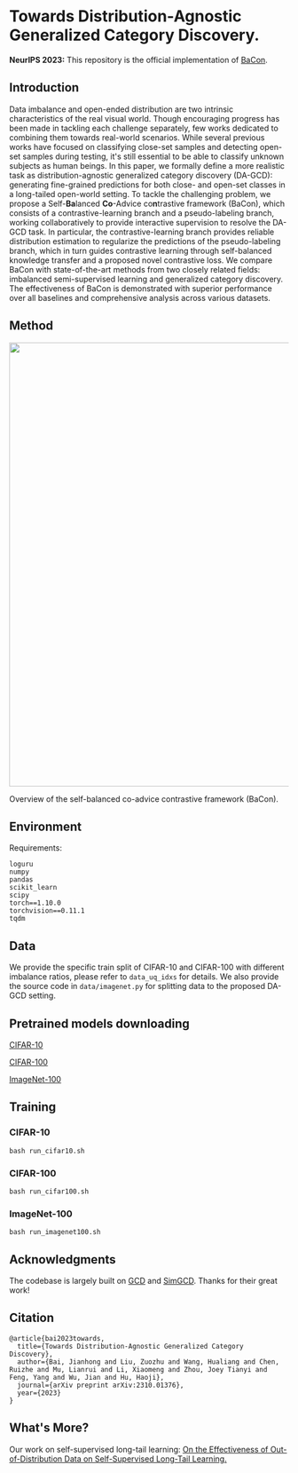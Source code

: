 # Towards Distribution-Agnostic Generalized Category Discovery.

**NeurIPS 2023:** This repository is the official implementation of [BaCon](https://arxiv.org/abs/2310.01376).

## Introduction
Data imbalance and open-ended distribution are two intrinsic characteristics of the real visual world. Though encouraging progress has been made in tackling each challenge separately, few works dedicated to combining them towards real-world scenarios. While several previous works have focused on classifying close-set samples and detecting open-set samples during testing, it's still essential to be able to classify unknown subjects as human beings. In this paper, we formally define a more realistic task as distribution-agnostic generalized category discovery (DA-GCD): generating fine-grained predictions for both close- and open-set classes in a long-tailed open-world setting. To tackle the challenging problem, we propose a Self-**Ba**lanced **Co**-Advice co**n**trastive framework (BaCon), which consists of a contrastive-learning branch and a pseudo-labeling branch, working collaboratively to provide interactive supervision to resolve the DA-GCD task. In particular, the contrastive-learning branch provides reliable distribution estimation to regularize the predictions of the pseudo-labeling branch, which in turn guides contrastive learning through self-balanced knowledge transfer and a proposed novel contrastive loss. We compare BaCon with state-of-the-art methods from two closely related fields: imbalanced semi-supervised learning and generalized category discovery. The effectiveness of BaCon is demonstrated with superior performance over all baselines and comprehensive analysis across various datasets.

## Method
<div align=center>
<img src="pipeline.png" width="800" >
</div>

Overview of the self-balanced co-advice contrastive framework (BaCon).

## Environment
Requirements:
```
loguru
numpy
pandas
scikit_learn
scipy
torch==1.10.0
torchvision==0.11.1
tqdm
```

## Data
We provide the specific train split of CIFAR-10 and CIFAR-100 with different imbalance ratios, please refer to ```data_uq_idxs``` for details. We also provide the source code in ```data/imagenet.py``` for splitting data to the proposed DA-GCD setting.


## Pretrained models downloading
[CIFAR-10](https://drive.google.com/file/d/1OFcLeDK1HUD6N9pQuRHp_TJ0CaTybWxJ/view?usp=sharing)

[CIFAR-100](https://drive.google.com/file/d/1pbZukDXHqwUtvfP24lqlvKT5V2UHfOGk/view?usp=sharing)

[ImageNet-100](https://drive.google.com/file/d/1L_sL4B7WhyPeqna5hYSpP2k52FKbDxQl/view?usp=sharing)

## Training
### CIFAR-10
```
bash run_cifar10.sh
```

### CIFAR-100
```
bash run_cifar100.sh
```

### ImageNet-100
```
bash run_imagenet100.sh
```

## Acknowledgments
The codebase is largely built on [GCD](https://github.com/CVMI-Lab/SimGCD) and [SimGCD](https://github.com/CVMI-Lab/SimGCD). Thanks for their great work!

## Citation
```
@article{bai2023towards,
  title={Towards Distribution-Agnostic Generalized Category Discovery},
  author={Bai, Jianhong and Liu, Zuozhu and Wang, Hualiang and Chen, Ruizhe and Mu, Lianrui and Li, Xiaomeng and Zhou, Joey Tianyi and Feng, Yang and Wu, Jian and Hu, Haoji},
  journal={arXiv preprint arXiv:2310.01376},
  year={2023}
}
```

## What's More?
Our work on self-supervised long-tail learning: [On the Effectiveness of Out-of-Distribution Data on Self-Supervised Long-Tail Learning.](https://arxiv.org/abs/2306.04934v2)
